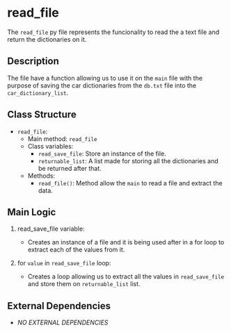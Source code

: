 # read_file

The `read_file` py file represents the funcionality to read the a text file and return the dictionaries on it.

## Description

The file have a function allowing us to use it on the `main` file with the purpose of saving the car dictionaries from the `db.txt` file into the `car_dictionary_list`.

## Class Structure

- `read_file`:
  - Main method: `read_file`
  - Class variables:
    - `read_save_file`: Store an instance of the file.
    - `returnable_list`: A list made for storing all the dictionaries and be returned after that.
  - Methods:
    - `read_file()`: Method allow the `main` to read a file and extract the data.

## Main Logic

1. read_save_file variable:
   - Creates an instance of a file and it is being used after in a for loop to extract each of the values from it.

2. for `value` in `read_save_file` loop:
   - Creates a loop allowing us to extract all the values in `read_save_file` and store them on `returnable_list` list.

## External Dependencies

- *NO EXTERNAL DEPENDENCIES*